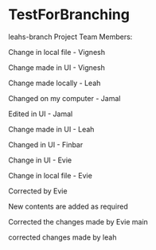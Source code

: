 # TestForBranching

leahs-branch
Project Team Members:

Change in local file - Vignesh

Change made in UI - Vignesh

Change made locally - Leah

Changed on my computer - Jamal

Edited in UI - Jamal

Change made in UI - Leah

Changed in UI - Finbar

Change in UI - Evie

Change in local file - Evie

Corrected by Evie

New contents are added as required

Corrected the changes made by Evie
main

corrected changes made by leah

